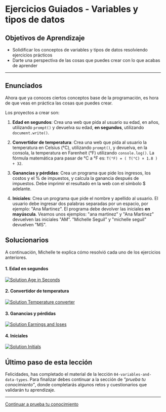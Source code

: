 # Ejercicios Guiados - Variables y tipos de datos

## Objetivos de Aprendizaje

- Solidificar los conceptos de variables y tipos de datos resolviendo ejercicios prácticos
- Darte una perspectiva de las cosas que puedes crear con lo que acabas de aprender

***

## Enunciados

Ahora que ya conoces ciertos conceptos base de la programación, es hora de que veas en práctica las cosas que puedes crear.

Los proyectos a crear son:

1. **Edad en segundos**: Crea una web que pida al usuario su edad, en años, utilizando `prompt()` y devuelva su edad, **en segundos**, utilizando `document.write()`.

2. **Convertidor de temperatura**: Crea una web que pida al usuario la temperatura en Celsius (°C), utilizando `prompt()`, y devuelva, en la consola, la temperatura en Farenheit (°F) utilizando `console.log()`. La fórmula matemática para pasar de °C a °F es: `T(°F) = ( T(°C) × 1.8 ) + 32`.

3. **Ganancias y pérdidas**: Crea un programa que pide los ingresos, los costos y el % de impuestos, y calcula la ganancia después de impuestos. Debe imprimir el resultado en la web con el símbolo $ adelante.

4. **Iniciales**: Crea un programa que pide el nombre y apellido al usuario. El usuario debe ingresar dos palabras separadas por un espacio, por ejemplo: "Ana Martinez". El programa debe devolver las iniciales **en mayúscula**. Veamos unos ejemplos: "ana martinez" y "Ana Martinez" devuelven las iniciales "AM". "Michelle Seguil" y "michelle seguil" devuelven "MS".

## Solucionarios

A continuación, Michelle te explica cómo resolvió cada uno de los ejercicios anteriores.  

#### 1. Edad en segundos

[![Solution Age in Seconds](https://i.ytimg.com/vi/1IZT_7EfRMw/maxresdefault.jpg)](https://www.youtube.com/watch?v=1IZT_7EfRMw)

#### 2. Convertidor de temperatura

[![Solution Temperature converter](https://i.ytimg.com/vi/Ix6VLiBcABw/maxresdefault.jpg)](https://www.youtube.com/watch?v=Ix6VLiBcABw)

#### 3. Ganancias y pérdidas

[![Solution Earnings and loses](https://i.ytimg.com/vi/2WtBw8eC0us/maxresdefault.jpg)](https://www.youtube.com/watch?v=2WtBw8eC0us)

#### 4. Iniciales

[![Solution Initials](https://i.ytimg.com/vi/E5ozw3b6iM4/maxresdefault.jpg)](https://www.youtube.com/watch?v=E5ozw3b6iM4)

## Último paso de esta lección

Felicidades, has completado el material de la lección `04-variables-and-data-types`. Para finalizar debes continuar a la sección de _"prueba tu conocimiento"_, donde completarás algunos retos y cuestionarios que validarán tu aprendizaje.

***

[Continuar a prueba tu conocimiento](06-prueba-tu-conocimiento.md)
